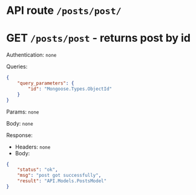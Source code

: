 # API route `/posts/post/`

# GET `/posts/post` - returns post by id 

Authentication: `none`

Queries: 
```json
{
	"query_parameters": {
		"id": "Mongoose.Types.ObjectId"
	}
}
```

Params: `none`

Body: `none`

Response: 
- Headers: `none`
- Body: 
```json
{
	"status": "ok",
	"msg": "post got successfully",
	"result": "API.Models.PostsModel"
}
```